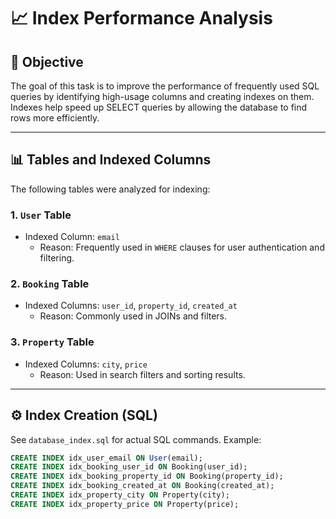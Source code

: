 # 📈 Index Performance Analysis

## 🎯 Objective

The goal of this task is to improve the performance of frequently used SQL queries by identifying high-usage columns and creating indexes on them. Indexes help speed up SELECT queries by allowing the database to find rows more efficiently.

---

## 📊 Tables and Indexed Columns

The following tables were analyzed for indexing:

### 1. `User` Table
- Indexed Column: `email`  
  - Reason: Frequently used in `WHERE` clauses for user authentication and filtering.

### 2. `Booking` Table
- Indexed Columns: `user_id`, `property_id`, `created_at`  
  - Reason: Commonly used in JOINs and filters.

### 3. `Property` Table
- Indexed Columns: `city`, `price`  
  - Reason: Used in search filters and sorting results.

---

## ⚙️ Index Creation (SQL)

See `database_index.sql` for actual SQL commands. Example:

```sql
CREATE INDEX idx_user_email ON User(email);
CREATE INDEX idx_booking_user_id ON Booking(user_id);
CREATE INDEX idx_booking_property_id ON Booking(property_id);
CREATE INDEX idx_booking_created_at ON Booking(created_at);
CREATE INDEX idx_property_city ON Property(city);
CREATE INDEX idx_property_price ON Property(price);
